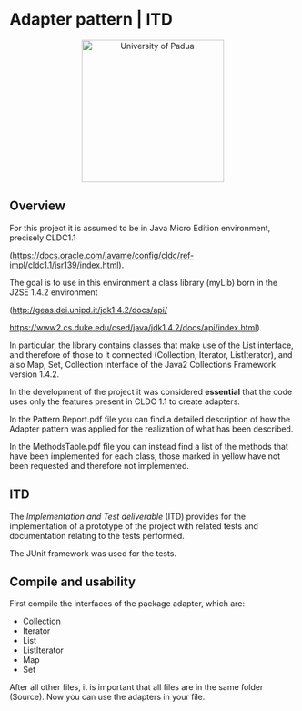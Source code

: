 # Adapter pattern | ITD

<p align="center">
    <img src="https://www.unidformazione.com/wp-content/uploads/2018/04/unipd-universita-di-padova.png" width="250" alt="University of Padua"/>
</p>

## Overview

For this project it is assumed to be in Java Micro Edition environment, precisely CLDC1.1 

(https://docs.oracle.com/javame/config/cldc/ref-impl/cldc1.1/jsr139/index.html). 

The goal is to use in this environment a class library (myLib) born in the J2SE 1.4.2 environment

(http://geas.dei.unipd.it/jdk1.4.2/docs/api/

https://www2.cs.duke.edu/csed/java/jdk1.4.2/docs/api/index.html).

In particular, the library contains classes that make use of the List interface, and therefore of those to it connected (Collection, Iterator, ListIterator), and also Map, Set, Collection interface of the Java2 Collections Framework version 1.4.2.

In the development of the project it was considered **essential** that the code uses only the features present in CLDC 1.1 to create adapters.

In the Pattern Report.pdf file you can find a detailed description of how the Adapter pattern was applied for the realization of what has been described.

In the MethodsTable.pdf file you can instead find a list of the methods that have been implemented for each class, those marked in yellow have not been requested and therefore not implemented.

## ITD

The _Implementation and Test deliverable_ (ITD) provides for the implementation of a prototype of the project with related tests and documentation relating to the tests performed.

The JUnit framework was used for the tests.

## Compile and usability

First compile the interfaces of the package adapter, which are:

* Collection
* Iterator
* List
* ListIterator
* Map
* Set

After all other files, it is important that all files are in the same folder (Source). Now you can use the adapters in your file.
